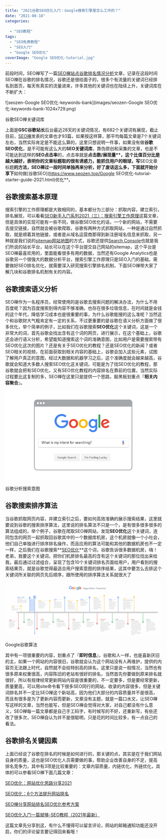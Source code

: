 ```yaml
---
title: "2021谷歌SEO优化入门：Google搜索引擎是怎么工作的？"
date: "2021-08-18"
categories: 

  - "SEO教程"
tags: 
  - "SEO免费教程"
  - "SEO入门"
  - "Google SEO优化"
coverImage: "Google SEO优化-tutorial.jpg"
---
```


前段时间，SEO禅写了一篇[SEO禅站点谷歌排名情况分析](https://www.seozen.top/seozen-google-ranking-july.html)文章，记录在这段时间SEO禅在谷歌的排名情况，谷歌还是很给面子的，很多个有流量的关键词已经排名到首页，每天有真实的流量进来，许多其他的关键词也在陆续上升，关键词库在不断扩大：

![seozen-Google SEO优化-keywords-bank](images/seozen-Google SEO优化-keywords-bank-1024x729.png)

谷歌SEO禅关键词库

上面是**GSC谷歌站长**后台最近28天的关键词情况，有682个关键词有展现，截止目前，[SEO禅](https://www.seozen.top)发表的文章也才93篇，如果按这样算，那平均每篇文章是7个关键词左右，当然实际肯定是不能这么算的，这里只想说明一件事，如果没有做**谷歌SEO优化**，是不可能有这么大的**SEO关键词库**，靠伪原创和采集的文章，也是不可能达到这样的**SEO点击率**的，点击率就是**点击数/**展现量****，这个比值百分比是越大越好，表明你的文章标题取的很有诱惑力，能抓住用户的眼球，写**SEO文章标题**的方法，SEO禅过一段时间单独再来分析，好了废话这么多，下面就开始分享下**如何做[谷歌SEO](https://www.seozen.top/Google SEO优化-tutorial-starter-guide-2021.html)优化**。

## 谷歌搜索基本原理

搜索引擎的工作原理都是大致相同的，基本都分为三部分：抓取内容，建立索引，排名展现，可以看看[SEO新手入门系列2021（三）：搜索引擎工作原理](https://www.seozen.top/seo-tutorial-moz-serial-2021-search-engine-first.html)这篇文章，但是具体的实现可能有一些不同，做谷歌SEO优化的话，一个新的网站，不需要去提交链接，自然就会被谷歌爬取，谷歌有两种方式抓取网站，一种是通过自然抓取，就是顺着其他链接，或者是从域名运营商那得到新注册域名信息来抓取，另一种就是我们说的[sitemap网站地图](https://www.seozen.top/what-sitemap-is.html)的方式，谷歌还提供[Search Console](https://support.google.com/webmasters/answer/9128668?hl=en)也就是我们所说的站长平台，站长可以在这个平台提交自己网站的sitemap，这个平台是SEO禅最喜欢用的，里面能看很多有用的数据，当然还有Google Analytics也是谷歌另一个很强大的数据分析平台，搜索引擎工作原理只是SEO入门的基础，需要做好SEO排名优化，就需要深入研究搜索引擎排名机制，下面SEO禅带大家了解几块和谷歌排名机制有关的内容。

## 谷歌搜索语义分析

SEO禅作为一名程序员，经常使用的是谷歌去搜索问题的解决办法，为什么不用百度呢？因为百度搜索到得内容不够准确，也存在很多垃圾信息，在时间就是金钱的这个年代，降低学习成本也是很重要的事，为什么谷歌能搜的这么准呢？当然这个和谷歌财大气粗肯定有一定的关系，不过更重要的是谷歌在语义分析方面做了很多优化，举个简单的例子，比如我们在谷歌搜索**SEO优化**这个关键词，这是一个非常大的词，首先谷歌会找出含有这个词的网页，进行展示，在这个基础上，谷歌还会进行语义分析，希望能知道搜索这个词的准确意图，比如用户是需要搜索带有SEO优化这次的图片？还是有关于SEO优化的教程？还是SEO优化的新闻？或者SEO相关的视频，在前面获取到相关内容的基础上，谷歌会加入这些元素，试图了解用户真正的意图，经过大数据和机器学习之后，这个准确度就会越来越高，谷歌就会知道大多数人搜索SEO优化这关键词，可能是为了找SEO优化的教程，那谷歌就会把有SEO优化，又有SEO优化教程的内容排名在靠前的位置，当然实际过程要比这复制的多，SEO禅在这里只是提供一个思路，敲黑板划重点『**相关内容聚合**』。

![google-search-intent-analysis](images/google-search-intent-analysis.png)

谷歌分析搜索意图

## 谷歌搜索排序算法

当谷歌抓取网页内容，并建立索引之后，要如何高效准确的展示搜索结果，这里就要说到谷歌的搜索排序算法，这里说的排名算法不只是一个，是有很多很多很多的算法组成的，举个例子，谷歌在爬取SEO禅网站，发现**SEO优化**这个关键词，连同包含的网页一起抓取回谷歌其中的一个数据库机房，这个机房就像一个小社会，他们自己单独进行排序排名操作，而且应用的算法可能和其他的数据机房也不一定一样，之后我们在谷歌搜索**[SEO优化](https://www.seozen.top/SEO教程-first-step.html)**这个词，谷歌告诉很多数据机房，嗨！老弟，我要这个关键词，把你们机房排名最高的含有这个关键词的那位找出来给我，最后通过过滤组合，呈现了包含10个关键词排名页面给用户，用户看到的搜索结果页，就是谷歌觉得最适合用户搜索意图的排序结果，这其中要怎么去排这个关键词所关联的网页先后顺序，跟所使用的排序算法关系就很大了

![google-agorithm-timeline-seo](images/google-agorithm-timeline-seo.png)

Google谷歌算法

其中有一项很重要的内容，划重点了『**即时信息**』，谷歌和人一样，也是喜新厌旧的主，如果一个网站的内容很旧，谷歌就会认为这个网站没有人再维护，提供的内容页无法跟上时代，自然就不会给特别高的排名，这里只是说一般情况，当然也有很多原来权重很高，内容陈旧的老站有很好的排名，当然首先你要做到原来排名就很好，所以有规律经常更新网站内容是很重要的，不一定要多，但是要经常更新，质量要高，可以用site命令看下很多SEO同行的网站，收录的内容很多，但是关键词排名并不一定比SEO禅这个新站高，因为他们大部分的内容质量并不是很高，而且有很多是为了更新内容而更新，文章没有主题，就是一篇口水文，让SEO禅写这样的文章，当然也能写，但是SEO禅会觉得对大家，对自己都没有什么意义，SEO禅每一篇文章都是自己手工码字，有时候写的不好，还重新写，有些还改了很多次，SEO禅自认为并不是很聪明，只是花的时间比较多，有一点自己的看法。

## 谷歌排名关键因素

上面已经说了谷歌在排名的时候是如何进行的，那关键的点，其实是在于我们网站自身的质量，这也是SEO优化人员需要做的事，帮助企业改善自身的不足，提高排名竞争力，其中有3项是比较重要的：文章内容质量，内链优化，外链优化，具体的可以参看SEO禅下面几篇文章：

[SEO优化：网站优化思路分享2021](https://www.seozen.top/seo-website-tips.html)

[SEO优化：6个方法提升网站排名](https://www.seozen.top/seo-6-way-improve-website-ranking.html)

[SEO禅分享网站排名SEO优化参考方案](https://www.seozen.top/seo-website-ranking-checklist.html)

[SEO优化入门一篇就够-SEO教程（2021年最新）](https://www.seozen.top/SEO教程-first-step.html)

这篇文章先分享到这，有什么不懂得可以留言评论，网站的邮箱通知功能还没开启，你们的评论留言要记得回来看哦！
